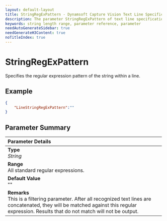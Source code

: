 ```yaml
---
layout: default-layout
title: StringRegExPattern - Dynamsoft Capture Vision Text Line Specification Parameters
description: The parameter StringRegExPattern of text line specification is for specifying the regex pattern of the text line strings.
keywords: string length range, parameter reference, parameter
needAutoGenerateSidebar: true
needGenerateH3Content: true
noTitleIndex: true
---
```


# StringRegExPattern

Specifies the regular expression pattern of the string within a line.  

## Example

```json
{
    "LineStringRegExPattern":""
}
```

## Parameter Summary

| Parameter Details |
| :----------------------------------- |
| **Type**<br>*String* |
| **Range**<br>All standard regular expressions.|
| **Default Value**<br>"" |
| **Remarks**<br>This is a filtering parameter. After all recognized text lines are concatenated, they will be matched against this regular expression. Results that do not match will not be output. |
